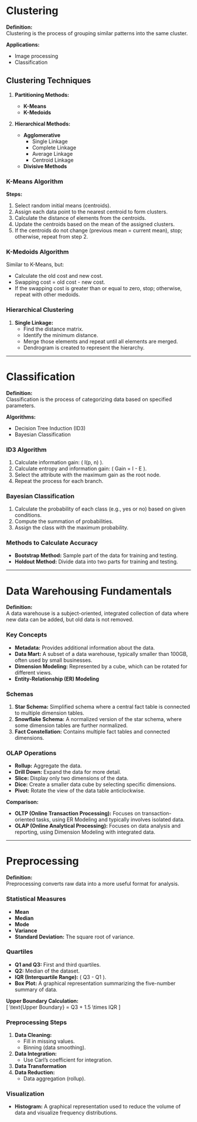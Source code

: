 # Clustering

**Definition:**  
Clustering is the process of grouping similar patterns into the same cluster.

**Applications:**

- Image processing
- Classification

## Clustering Techniques

1. **Partitioning Methods:**

   - **K-Means**
   - **K-Medoids**

2. **Hierarchical Methods:**
   - **Agglomerative**
     - Single Linkage
     - Complete Linkage
     - Average Linkage
     - Centroid Linkage
   - **Divisive Methods**

### K-Means Algorithm

**Steps:**

1. Select random initial means (centroids).
2. Assign each data point to the nearest centroid to form clusters.
3. Calculate the distance of elements from the centroids.
4. Update the centroids based on the mean of the assigned clusters.
5. If the centroids do not change (previous mean = current mean), stop; otherwise, repeat from step 2.

### K-Medoids Algorithm

Similar to K-Means, but:

- Calculate the old cost and new cost.
- Swapping cost = old cost - new cost.
- If the swapping cost is greater than or equal to zero, stop; otherwise, repeat with other medoids.

### Hierarchical Clustering

1. **Single Linkage:**
   - Find the distance matrix.
   - Identify the minimum distance.
   - Merge those elements and repeat until all elements are merged.
   - Dendrogram is created to represent the hierarchy.

---

# Classification

**Definition:**  
Classification is the process of categorizing data based on specified parameters.

**Algorithms:**

- Decision Tree Induction (ID3)
- Bayesian Classification

### ID3 Algorithm

1. Calculate information gain: \( I(p, n) \).
2. Calculate entropy and information gain: \( Gain = I - E \).
3. Select the attribute with the maximum gain as the root node.
4. Repeat the process for each branch.

### Bayesian Classification

1. Calculate the probability of each class (e.g., yes or no) based on given conditions.
2. Compute the summation of probabilities.
3. Assign the class with the maximum probability.

### Methods to Calculate Accuracy

- **Bootstrap Method:** Sample part of the data for training and testing.
- **Holdout Method:** Divide data into two parts for training and testing.

---

# Data Warehousing Fundamentals

**Definition:**  
A data warehouse is a subject-oriented, integrated collection of data where new data can be added, but old data is not removed.

### Key Concepts

- **Metadata:** Provides additional information about the data.
- **Data Mart:** A subset of a data warehouse, typically smaller than 100GB, often used by small businesses.
- **Dimension Modeling:** Represented by a cube, which can be rotated for different views.
- **Entity-Relationship (ER) Modeling**

### Schemas

1. **Star Schema:** Simplified schema where a central fact table is connected to multiple dimension tables.
2. **Snowflake Schema:** A normalized version of the star schema, where some dimension tables are further normalized.
3. **Fact Constellation:** Contains multiple fact tables and connected dimensions.

### OLAP Operations

- **Rollup:** Aggregate the data.
- **Drill Down:** Expand the data for more detail.
- **Slice:** Display only two dimensions of the data.
- **Dice:** Create a smaller data cube by selecting specific dimensions.
- **Pivot:** Rotate the view of the data table anticlockwise.

**Comparison:**

- **OLTP (Online Transaction Processing):** Focuses on transaction-oriented tasks, using ER Modeling and typically involves isolated data.
- **OLAP (Online Analytical Processing):** Focuses on data analysis and reporting, using Dimension Modeling with integrated data.

---

# Preprocessing

**Definition:**  
Preprocessing converts raw data into a more useful format for analysis.

### Statistical Measures

- **Mean**
- **Median**
- **Mode**
- **Variance**
- **Standard Deviation:** The square root of variance.

### Quartiles

- **Q1 and Q3:** First and third quartiles.
- **Q2:** Median of the dataset.
- **IQR (Interquartile Range):** \( Q3 - Q1 \).
- **Box Plot:** A graphical representation summarizing the five-number summary of data.

**Upper Boundary Calculation:**  
\[ \text{Upper Boundary} = Q3 + 1.5 \times IQR \]

### Preprocessing Steps

1. **Data Cleaning:**
   - Fill in missing values.
   - Binning (data smoothing).
2. **Data Integration:**
   - Use Carl’s coefficient for integration.
3. **Data Transformation**
4. **Data Reduction:**
   - Data aggregation (rollup).

### Visualization

- **Histogram:** A graphical representation used to reduce the volume of data and visualize frequency distributions.
